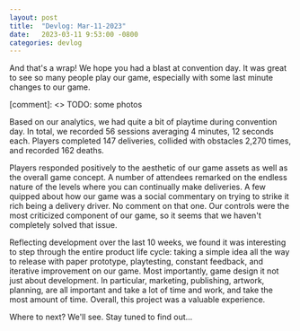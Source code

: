 ```yaml
---
layout: post
title:  "Devlog: Mar-11-2023"
date:   2023-03-11 9:53:00 -0800
categories: devlog
---
```


And that's a wrap!
We hope you had a blast at convention day.
It was great to see so many people play our game,
  especially with some last minute changes to our game.

[comment]: <> TODO: some photos

Based on our analytics, we had quite a bit of playtime during convention day.
In total, we recorded 56 sessions averaging 4 minutes, 12 seconds each.
Players completed 147 deliveries, collided with obstacles 2,270 times,
  and recorded 162 deaths.

Players responded positively to the aesthetic of our
  game assets as well as the overall game concept.
A number of attendees remarked on the endless nature
  of the levels where you can continually make deliveries.
A few quipped about how our game was a social commentary
  on trying to strike it rich being a delivery driver.
No comment on that one.
Our controls were the most criticized component of our game,
  so it seems that we haven't completely solved that issue.

Reflecting development over the last 10 weeks,
  we found it was interesting to step through the entire product life cycle:
  taking a simple idea all the way to release with paper prototype, playtesting,
  constant feedback, and iterative improvement on our game.
Most importantly, game design it not just about development.
In particular, marketing, publishing, artwork, planning,
  are all important and take a lot of time and work,
  and take the most amount of time.
Overall, this project was a valuable experience.

Where to next?
We'll see.
Stay tuned to find out...
